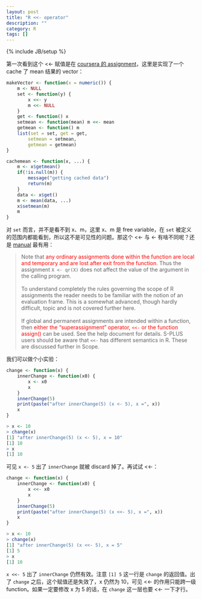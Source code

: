 ```yaml
---
layout: post
title: "R <<- operator"
description: ""
category: R
tags: []
---
```

{% include JB/setup %}

第一次看到这个 <<- 赋值是在 [coursera 的 assignment](https://class.coursera.org/rprog-004/human_grading/view/courses/972139/assessments/3/submissions)，这里是实现了一个 cache 了 mean 结果的 vector：

```r
makeVector <- function(x = numeric()) {
	m <- NULL
	set <- function(y) {
		x <<- y
		m <<- NULL
	}
	get <- function() x
	setmean <- function(mean) m <<- mean
	getmean <- function() m
	list(set = set, get = get,
		setmean = setmean,
		getmean = getmean)
}

cachemean <- function(x, ...) {
	m <- x$getmean()
	if(!is.null(m)) {
		message("getting cached data")
		return(m)
	}
	data <- x$get()
	m <- mean(data, ...)
	x$setmean(m)
	m
}
```

对 `set` 而言，并不是看不到 x、m，这里 x、m 是 free variable，在 `set` 被定义的范围内都能看到，所以这不是可见性的问题。那这个 <<- 与 <- 有啥不同呢？还是 [manual](http://cran.r-project.org/doc/manuals/R-intro.html#Assignment-within-functions) 最有用：

> Note that <font color="red">any ordinary assignments done within the function are local and temporary and are lost after exit from the function</font>. Thus the assignment `X <- qr(X)` does not affect the value of the argument in the calling program.    
> <br/>
> To understand completely the rules governing the scope of R assignments the reader needs to be familiar with the notion of an evaluation frame. This is a somewhat advanced, though hardly difficult, topic and is not covered further here.  
> <br/>
> If global and permanent assignments are intended within a function, then <font color="red">either the “superassignment” operator, `<<-` or the function assign()</font> can be used. See the help document for details. S-PLUS users should be aware that `<<-` has different semantics in R. These are discussed further in Scope.

我们可以做个小实验：

```r
change <- function(x) {
	innerChange <- function(x0) {
		x <- x0
		x
	}
	innerChange(5)
	print(paste("after innerChange(5) (x <- 5), x =", x))
	x
}

> x <- 10
> change(x)
[1] "after innerChange(5) (x <- 5), x = 10"
[1] 10
> x
[1] 10
```

可见 `x <- 5` 出了 `innerChange` 就被 discard 掉了。再试试 <<-：

```r
change <- function(x) {
	innerChange <- function(x0) {
		x <<- x0
		x
	}
	innerChange(5)
	print(paste("after innerChange(5) (x <<- 5), x =", x))
	x
}

> x <- 10
> change(x)
[1] "after innerChange(5) (x <<- 5), x = 5"
[1] 5
> x
[1] 10
```

`x <<- 5` 出了 `innerChange` 仍然有效。注意 `[1] 5` 这一行是 `change` 的返回值。出了 `change` 之后，这个赋值还是失效了，x 仍然为 10，可见 <<- 的作用只能跨一级 function。如果一定要修改 x 为 5 的话，在 `change` 这一层也要 <<- 一下才行。